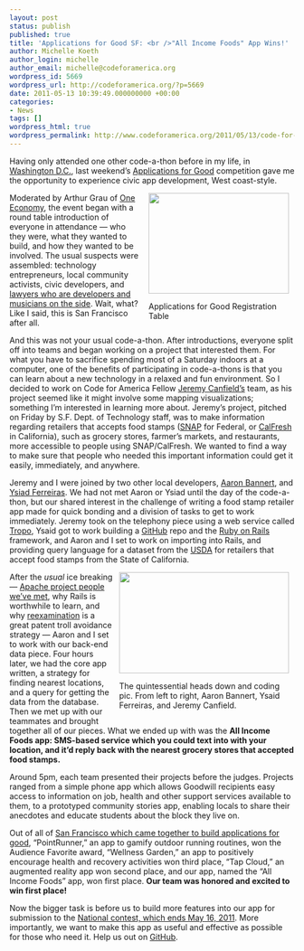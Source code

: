 ```yaml
---
layout: post
status: publish
published: true
title: 'Applications for Good SF: <br />"All Income Foods" App Wins!'
author: Michelle Koeth
author_login: michelle
author_email: michelle@codeforamerica.org
wordpress_id: 5669
wordpress_url: http://codeforamerica.org/?p=5669
date: 2011-05-13 10:39:49.000000000 +00:00
categories:
- News
tags: []
wordpress_html: true
wordpress_permalink: http://www.codeforamerica.org/2011/05/13/code-for-america-fellows-part-of-winning-team-at-applications-for-good-sf/
---
```


<p>Having only attended one other code-a-thon before in my life, in <a href="http://codeforamerica.org/2011/03/04/presidents-day-data-camp-dc/" target="_blank">Washington D.C.</a>, last weekend’s <a href="http://applicationsforgood.org/contest-announcement/san-francisco/sf-comes-together-to-build-applications-for-good/">Applications for Good</a> competition gave me the opportunity to experience civic app development, West coast-style.</p>
<div style="float: right; margin-left: 10px;">
<div class="wp-caption alignleft" id="attachment_5672" style="width: 258px"><a href="http://codeforamerica.org/wp-content/uploads/2011/05/codeathon1.jpg"><img alt="" class="size-medium wp-image-5672 " height="178" src="http://codeforamerica.org/wp-content/uploads/2011/05/codeathon1-300x197.jpg" title="Applications for Good Registration Table" width="248"/></a><p class="wp-caption-text">Applications for Good Registration Table</p></div>
</div>
<p>Moderated by Arthur Grau of <a href="http://www.one-economy.com/" target="_blank">One Economy</a>, the event began with a round table introduction of everyone in attendance — who they were, what they wanted to build, and how they wanted to be involved. The usual suspects were assembled: technology entrepreneurs, local community  activists, civic developers, and <a href="http://lalanaisage.com" target="_blank">lawyers who are developers and musicians on the side</a>. Wait, what? Like I  said, this is San Francisco after all.</p>
<p>And this was not your usual code-a-thon. After introductions, everyone split off into teams and began working on a project that interested them. For what you have to sacrifice spending most of a Saturday indoors at a computer, one of the benefits of participating in code-a-thons is that you can learn about a new technology in a relaxed and fun environment. So I decided to work on Code for America Fellow <a href="http://codeforamerica.org/author/jeremy/" target="_blank">Jeremy Canfield’s</a> team, as his project seemed like it might involve some mapping visualizations; something I’m interested in learning more about. Jeremy’s project, pitched on Friday by S.F. Dept. of Technology staff, was to make information regarding retailers that accepts food stamps (<a href="http://www.fns.usda.gov/snap/" target="_blank">SNAP</a> for Federal, or <a href="http://www.dss.cahwnet.gov/foodstamps/default.htm" target="_blank">CalFresh</a> in California), such as grocery stores, farmer’s markets, and restaurants, more accessible to people using SNAP/CalFresh. We wanted to find a way to make sure that people who needed this important information could get it easily, immediately, and anywhere.</p>
<p>Jeremy and I were joined by two other local developers, <a href="http://www.codemass.com/">Aaron Bannert</a>, and <a href="http://www.ysiad.com/">Ysiad Ferreiras</a>. We had not met Aaron or Ysiad until the day of the code-a-thon, but our shared interest in the challenge of writing a food stamp retailer app made for quick bonding and a division of tasks to get to work immediately. Jeremy took on the telephony piece using a web service called <a href="https://www.tropo.com/home.jsp" target="_blank">Tropo</a>, Ysaid got to work building a <a href="https://github.com/ysiadf/AllIncomeFoods" target="_blank">GitHub</a> repo and the <a href="http://rubyonrails.org/" target="_blank">Ruby on Rails</a> framework, and Aaron and I set to work on importing into Rails, and providing query language for a dataset from the <a href="http://www.snapretailerlocator.com/" target="_blank">USDA</a> for retailers that accept food stamps from the State of California.</p>
<div style="float: right; margin-left: 10px;">
<div class="wp-caption alignright" id="attachment_5674" style="width: 310px"><a href="http://codeforamerica.org/wp-content/uploads/2011/05/codeathon2.jpg"><img alt="" class="size-medium wp-image-5674 " height="179" src="http://codeforamerica.org/wp-content/uploads/2011/05/codeathon2-300x179.jpg" title="Heads down and working hard" width="300"/></a><p class="wp-caption-text">The quintessential heads down and coding pic. From left to right, Aaron Bannert, Ysaid Ferreiras, and Jeremy Canfield.</p></div>
</div>
<p>After the <em>usual</em> ice breaking — <a href="http://twitter.com/#!/brianbehlendorf" target="_blank">Apache project people we’ve met</a>, why Rails is worthwhile to learn, and why <a href="https://www.eff.org/issues/patents" target="_blank">reexamination</a> is a great patent troll avoidance strategy — Aaron and I set to work with our back-end data piece. Four hours later, we had the core app written, a strategy for finding nearest locations, and a query for getting the data from the database. Then we met up with our teammates and brought together all of our pieces. What we ended up with was the <strong>All Income Foods app: SMS-based service which you could text into with your location, and it’d reply back with the nearest grocery stores that accepted food stamps.</strong></p>
<p>Around 5pm, each team presented their projects before the judges. Projects ranged from a simple phone app which allows Goodwill recipients easy access to information on job, health and other support services available to them, to a prototyped community stories app, enabling locals to share their anecdotes and educate students about the block they live on.</p>
<p>Out of all of <a href="http://applicationsforgood.org/contest-announcement/san-francisco/sf-comes-together-to-build-applications-for-good/">San Francisco which came together to build applications for good</a>, “PointRunner,” an app to gamify outdoor running routines, won the Audience Favorite award, “Wellness Garden,” an app to positively encourage health and recovery activities won third place, “Tap Cloud,” an augmented reality app won second place, and our app, named the “All Income Foods” app, won first place. <strong>Our team was honored and excited to win first place! </strong></p>
<p>Now the bigger task is before us to build more features into our app for submission to the <a href="http://applicationsforgood.org/contests/">National contest, which ends May 16, 2011</a>. More importantly, we want to make this app as useful and effective as possible for those who need it. Help us out on <a href="https://github.com/ysiadf/AllIncomeFoods">GitHub</a>.</p>
